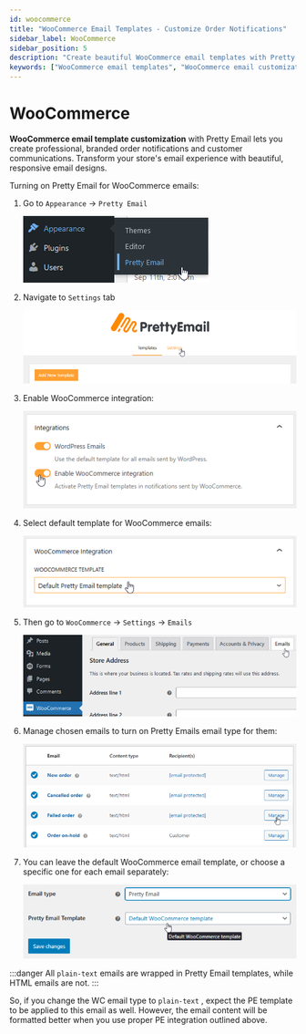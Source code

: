 ```yaml
---
id: woocommerce
title: "WooCommerce Email Templates - Customize Order Notifications"
sidebar_label: WooCommerce
sidebar_position: 5
description: "Create beautiful WooCommerce email templates with Pretty Email. Customize order confirmations, shipping notifications, and customer communications with professional designs."
keywords: ["WooCommerce email templates", "WooCommerce email customization", "order email templates", "WooCommerce Pretty Email", "ecommerce email design", "WooCommerce notifications"]
---
```


# WooCommerce

**WooCommerce email template customization** with Pretty Email lets you create professional, branded order notifications and customer communications. Transform your store's email experience with beautiful, responsive email designs.

Turning on Pretty Email for WooCommerce emails:

1.  Go to `Appearance` -> `Pretty Email`

    ![WordPress Appearance menu showing Pretty Email plugin access](../../assets/wordpress-appearance-pretty-email-menu.png)

2.  Navigate to `Settings` tab

    ![WooCommerce Pretty Email settings tab configuration](../../assets/woocommerce-pretty-email-settings-tab.png)

3.  Enable WooCommerce integration:

    ![WooCommerce integration enable checkbox in Pretty Email settings](../../assets/woocommerce-integration-enable-checkbox.png)

4.  Select default template for WooCommerce emails:

    ![WooCommerce default email template selection dropdown](../../assets/woocommerce-default-template-selection.png)

5.  Then go to `WooCommerce` -> `Settings` -> `Emails`

    ![WooCommerce settings emails menu navigation](../../assets/woocommerce-settings-emails-menu.png)

6.  Manage chosen emails to turn on Pretty Emails email type for them:

    ![WooCommerce email template configuration settings panel](../../assets/woocommerce-email-template-configuration.png)

7.  You can leave the default WooCommerce email template, or choose a specific one for each email separately:

    ![WooCommerce specific template selection for individual emails](../../assets/woocommerce-specific-template-selection.png)

:::danger
All `plain-text` emails are wrapped in Pretty Email templates, while HTML emails are not.
:::

So, if you change the WC email type to `plain-text` , expect the PE template to be applied to this email as well. However, the email content will be formatted better when you use proper PE integration outlined above.
